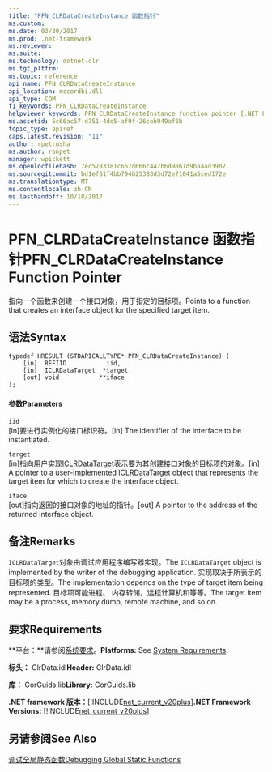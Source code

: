 ```yaml
---
title: "PFN_CLRDataCreateInstance 函数指针"
ms.custom: 
ms.date: 03/30/2017
ms.prod: .net-framework
ms.reviewer: 
ms.suite: 
ms.technology: dotnet-clr
ms.tgt_pltfrm: 
ms.topic: reference
api_name: PFN_CLRDataCreateInstance
api_location: mscordbi.dll
api_type: COM
f1_keywords: PFN_CLRDataCreateInstance
helpviewer_keywords: PFN_CLRDataCreateInstance function pointer [.NET Framework debugging]
ms.assetid: 5c66ac57-d751-4de5-af9f-26ceb949af8b
topic_type: apiref
caps.latest.revision: "11"
author: rpetrusha
ms.author: ronpet
manager: wpickett
ms.openlocfilehash: 7ec5783381c667d666c447b6d9861d9baaad3907
ms.sourcegitcommit: bd1ef61f4bb794b25383d3d72e71041a5ced172e
ms.translationtype: MT
ms.contentlocale: zh-CN
ms.lasthandoff: 10/18/2017
---
```

# <a name="pfnclrdatacreateinstance-function-pointer"></a><span data-ttu-id="ce60c-102">PFN_CLRDataCreateInstance 函数指针</span><span class="sxs-lookup"><span data-stu-id="ce60c-102">PFN_CLRDataCreateInstance Function Pointer</span></span>
<span data-ttu-id="ce60c-103">指向一个函数来创建一个接口对象，用于指定的目标项。</span><span class="sxs-lookup"><span data-stu-id="ce60c-103">Points to a function that creates an interface object for the specified target item.</span></span>  
  
## <a name="syntax"></a><span data-ttu-id="ce60c-104">语法</span><span class="sxs-lookup"><span data-stu-id="ce60c-104">Syntax</span></span>  
  
```  
typedef HRESULT (STDAPICALLTYPE* PFN_CLRDataCreateInstance) (  
    [in]  REFIID           iid,  
    [in]  ICLRDataTarget  *target,  
    [out] void           **iface  
);  
```  
  
#### <a name="parameters"></a><span data-ttu-id="ce60c-105">参数</span><span class="sxs-lookup"><span data-stu-id="ce60c-105">Parameters</span></span>  
 `iid`  
 <span data-ttu-id="ce60c-106">[in]要进行实例化的接口标识符。</span><span class="sxs-lookup"><span data-stu-id="ce60c-106">[in] The identifier of the interface to be instantiated.</span></span>  
  
 `target`  
 <span data-ttu-id="ce60c-107">[in]指向用户实现[ICLRDataTarget](../../../../docs/framework/unmanaged-api/debugging/iclrdatatarget-interface.md)表示要为其创建接口对象的目标项的对象。</span><span class="sxs-lookup"><span data-stu-id="ce60c-107">[in] A pointer to a user-implemented [ICLRDataTarget](../../../../docs/framework/unmanaged-api/debugging/iclrdatatarget-interface.md) object that represents the target item for which to create the interface object.</span></span>  
  
 `iface`  
 <span data-ttu-id="ce60c-108">[out]指向返回的接口对象的地址的指针。</span><span class="sxs-lookup"><span data-stu-id="ce60c-108">[out] A pointer to the address of the returned interface object.</span></span>  
  
## <a name="remarks"></a><span data-ttu-id="ce60c-109">备注</span><span class="sxs-lookup"><span data-stu-id="ce60c-109">Remarks</span></span>  
 <span data-ttu-id="ce60c-110">`ICLRDataTarget`对象由调试应用程序编写器实现。</span><span class="sxs-lookup"><span data-stu-id="ce60c-110">The `ICLRDataTarget` object is implemented by the writer of the debugging application.</span></span> <span data-ttu-id="ce60c-111">实现取决于所表示的目标项的类型。</span><span class="sxs-lookup"><span data-stu-id="ce60c-111">The implementation depends on the type of target item being represented.</span></span> <span data-ttu-id="ce60c-112">目标项可能进程、 内存转储，远程计算机和等等。</span><span class="sxs-lookup"><span data-stu-id="ce60c-112">The target item may be a process, memory dump, remote machine, and so on.</span></span>  
  
## <a name="requirements"></a><span data-ttu-id="ce60c-113">要求</span><span class="sxs-lookup"><span data-stu-id="ce60c-113">Requirements</span></span>  
 <span data-ttu-id="ce60c-114">**平台：**请参阅[系统要求](../../../../docs/framework/get-started/system-requirements.md)。</span><span class="sxs-lookup"><span data-stu-id="ce60c-114">**Platforms:** See [System Requirements](../../../../docs/framework/get-started/system-requirements.md).</span></span>  
  
 <span data-ttu-id="ce60c-115">**标头：** ClrData.idl</span><span class="sxs-lookup"><span data-stu-id="ce60c-115">**Header:** ClrData.idl</span></span>  
  
 <span data-ttu-id="ce60c-116">**库：** CorGuids.lib</span><span class="sxs-lookup"><span data-stu-id="ce60c-116">**Library:** CorGuids.lib</span></span>  
  
 <span data-ttu-id="ce60c-117">**.NET framework 版本：**[!INCLUDE[net_current_v20plus](../../../../includes/net-current-v20plus-md.md)]</span><span class="sxs-lookup"><span data-stu-id="ce60c-117">**.NET Framework Versions:** [!INCLUDE[net_current_v20plus](../../../../includes/net-current-v20plus-md.md)]</span></span>  
  
## <a name="see-also"></a><span data-ttu-id="ce60c-118">另请参阅</span><span class="sxs-lookup"><span data-stu-id="ce60c-118">See Also</span></span>  
 [<span data-ttu-id="ce60c-119">调试全局静态函数</span><span class="sxs-lookup"><span data-stu-id="ce60c-119">Debugging Global Static Functions</span></span>](../../../../docs/framework/unmanaged-api/debugging/debugging-global-static-functions.md)
